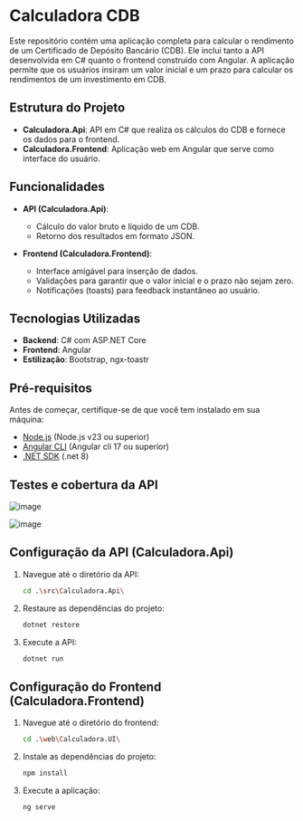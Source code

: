 # Calculadora CDB

Este repositório contém uma aplicação completa para calcular o rendimento de um Certificado de Depósito Bancário (CDB). Ele inclui tanto a API desenvolvida em C# quanto o frontend construído com Angular. A aplicação permite que os usuários insiram um valor inicial e um prazo para calcular os rendimentos de um investimento em CDB.

## Estrutura do Projeto

- **Calculadora.Api**: API em C# que realiza os cálculos do CDB e fornece os dados para o frontend.
- **Calculadora.Frontend**: Aplicação web em Angular que serve como interface do usuário.

## Funcionalidades

- **API (Calculadora.Api)**:
  - Cálculo do valor bruto e líquido de um CDB.
  - Retorno dos resultados em formato JSON.

- **Frontend (Calculadora.Frontend)**:
  - Interface amigável para inserção de dados.
  - Validações para garantir que o valor inicial e o prazo não sejam zero.
  - Notificações (toasts) para feedback instantâneo ao usuário.

## Tecnologias Utilizadas

- **Backend**: C# com ASP.NET Core
- **Frontend**: Angular
- **Estilização**: Bootstrap, ngx-toastr

## Pré-requisitos

Antes de começar, certifique-se de que você tem instalado em sua máquina:

- [Node.js](https://nodejs.org/) (Node.js v23 ou superior)
- [Angular CLI](https://angular.io/cli) (Angular cli 17 ou superior)
- [.NET SDK](https://dotnet.microsoft.com/download) (.net 8)

## Testes e cobertura da API

![image](https://github.com/user-attachments/assets/d87ffef7-127a-4b25-8f65-f0ee8c694e1f)

![image](https://github.com/user-attachments/assets/b9b5a9a9-1a94-4e18-9efe-e15dde04b567)

## Configuração da API (Calculadora.Api)

1. Navegue até o diretório da API:

   ```bash
   cd .\src\Calculadora.Api\

2. Restaure as dependências do projeto:
   ```bash
   dotnet restore

3. Execute a API:   
   ```bash
   dotnet run

## Configuração do Frontend (Calculadora.Frontend)

1. Navegue até o diretório do frontend:
   
   ```bash
   cd .\web\Calculadora.UI\

2. Instale as dependências do projeto:
 
   ```bash
   npm install

3. Execute a aplicação:
   ```bash  
   ng serve
